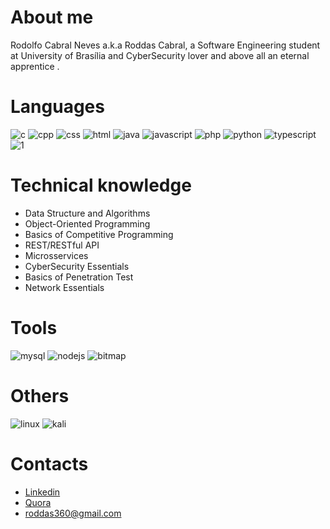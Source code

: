 # About me
Rodolfo Cabral Neves a.k.a Roddas Cabral, a Software Engineering student at University of Brasília and CyberSecurity lover and above all an eternal apprentice .

# Languages
![c](https://user-images.githubusercontent.com/9947506/125699448-2c391b9e-cc15-45fa-97ec-05e5599fddd6.png)  ![cpp](https://user-images.githubusercontent.com/9947506/125699457-c3834f2d-fe05-401c-aba3-9ae6feb4bdc3.png)  ![css](https://user-images.githubusercontent.com/9947506/125699459-8f3e5f54-441f-45bd-a74a-1592bf71616b.png)  ![html](https://user-images.githubusercontent.com/9947506/125699468-afa81b9e-af16-4921-981f-cf5a65a0e16e.png)  ![java](https://user-images.githubusercontent.com/9947506/125699470-10ec08a8-8ce8-434b-8584-6371f62e9c41.png)  ![javascript](https://user-images.githubusercontent.com/9947506/125699474-1d2ee8cc-5f5c-4c25-82ef-d26048e6cf9b.png)  ![php](https://user-images.githubusercontent.com/9947506/125699481-b394aafe-7315-4ac7-8e2e-d4e1d5b09a8e.png)  ![python](https://user-images.githubusercontent.com/9947506/125699494-0ef6a775-db04-4f08-a339-367f558e8832.png)  ![typescript](https://user-images.githubusercontent.com/9947506/125699496-366f2bd1-0de6-401a-a77e-7bd5b229bcae.png)  ![1](https://user-images.githubusercontent.com/9947506/125700914-0a35bafd-aafa-47ac-a9a2-44dcdb1a12a4.png)

# Technical knowledge
* Data Structure and Algorithms
* Object-Oriented Programming
* Basics of Competitive Programming
* REST/RESTful API
* Microsservices 
* CyberSecurity Essentials
* Basics of Penetration Test
* Network Essentials

# Tools
![mysql](https://user-images.githubusercontent.com/9947506/125701270-7a7cb7cf-55fc-49e1-b263-273369256814.png)  ![nodejs](https://user-images.githubusercontent.com/9947506/125701274-83c7a9cd-5f1e-4be3-ba5e-5bcc60b1eb7a.png) ![bitmap](https://user-images.githubusercontent.com/9947506/161819020-9155010e-acff-4f09-8d61-2a1eb27dee21.png)


# Others

![linux](https://user-images.githubusercontent.com/9947506/125700570-07054ab3-6fbf-4bf8-96a4-374b3721270a.png)  ![kali](https://user-images.githubusercontent.com/9947506/161820543-5bc65a06-2322-4769-8408-9ed0c1cc27ff.png)

# Contacts
* [Linkedin](https://www.linkedin.com/in/rodolfo-neves-937324158/)
* [Quora](https://pt.quora.com/profile/Ntyamba-Kassongo)
* roddas360@gmail.com
